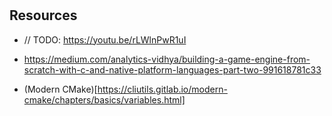 #

## Resources

- // TODO: https://youtu.be/rLWlnPwR1uI

- https://medium.com/analytics-vidhya/building-a-game-engine-from-scratch-with-c-and-native-platform-languages-part-two-991618781c33

- (Modern CMake)[https://cliutils.gitlab.io/modern-cmake/chapters/basics/variables.html]
